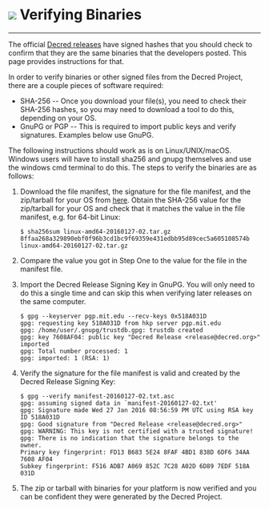 # <img class="dcr-icon" src="/img/dcr-icons/Code.svg" /> Verifying Binaries 

---

The official
[Decred releases](https://github.com/decred/decred-release) have
signed hashes that you should check to confirm that they are the same
binaries that the developers posted.  This page provides instructions
for that.

In order to verify binaries or other signed files from the Decred
Project, there are a couple pieces of software required:

* SHA-256 -- Once you download your file(s), you need to check their
  SHA-256 hashes, so you may need to download a tool to do this,
  depending on your OS.
* GnuPG or PGP -- This is required to import public keys and verify
  signatures. Examples below use GnuPG.

The following instructions should work as is on Linux/UNIX/macOS.
Windows users will have to install sha256 and gnupg themselves and use
the windows cmd terminal to do this.  The steps to verify the binaries
are as follows:

1. Download the file manifest, the signature for the file manifest, and the zip/tarball for your OS from [here](https://github.com/decred/decred-binaries). Obtain the SHA-256 value for the zip/tarball for your OS and check that it matches the value in the file manifest, e.g. for 64-bit Linux:

    ```no-highlight
    $ sha256sum linux-amd64-20160127-02.tar.gz
    8ffaa268a329890ebf0f96b3cd1bc9f69359e431edbb95d89cec5a605108574b linux-amd64-20160127-02.tar.gz
    ```

1. Compare the value you got in Step One to the value for the file in the manifest file.

1. Import the Decred Release Signing Key in GnuPG.  You will only need to do this a single time and can skip this when verifying later releases on the same computer.

    ```no-highlight
    $ gpg --keyserver pgp.mit.edu --recv-keys 0x518A031D
    gpg: requesting key 518A031D from hkp server pgp.mit.edu
    gpg: /home/user/.gnupg/trustdb.gpg: trustdb created
    gpg: key 7608AF04: public key "Decred Release <release@decred.org>" imported
    gpg: Total number processed: 1
    gpg: imported: 1 (RSA: 1)
    ```

1. Verify the signature for the file manifest is valid and created by the Decred Release Signing Key:

    ```no-highlight
    $ gpg --verify manifest-20160127-02.txt.asc
    gpg: assuming signed data in `manifest-20160127-02.txt'
    gpg: Signature made Wed 27 Jan 2016 08:56:59 PM UTC using RSA key ID 518A031D
    gpg: Good signature from "Decred Release <release@decred.org>"
    gpg: WARNING: This key is not certified with a trusted signature!
    gpg: There is no indication that the signature belongs to the owner.
    Primary key fingerprint: FD13 B683 5E24 8FAF 4BD1 838D 6DF6 34AA 7608 AF04
    Subkey fingerprint: F516 ADB7 A069 852C 7C28 A02D 6D89 7EDF 518A 031D
    ```

1. The zip or tarball with binaries for your platform is now verified and you can be confident they were generated by the Decred Project.
